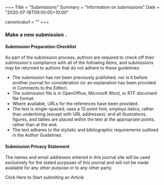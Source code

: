 +++
Title = "Submissions"
Summary = "Information on submissions"
Date = "2020-07-18T09:00:00+10:00"

canonicalurl = ""
+++

### Make a new submission .

#### Submission Preparation Checklist  
As part of the submission process, authors are required to check off their submission's compliance with all of the following items, and submissions may be returned to authors that do not adhere to these guidelines:

* The submission has not been previously published, nor is it before another journal for consideration (or an explanation has been provided in Comments to the Editor).
*	The submission file is in OpenOffice, Microsoft Word, or RTF document file format.
*	Where available, URLs for the references have been provided.
*	The text is single-spaced; uses a 12-point font; employs italics, rather than underlining (except with URL addresses); and all illustrations, figures, and tables are placed within the text at the appropriate points, rather than at the end.
*	The text adheres to the stylistic and bibliographic requirements outlined in the Author Guidelines.

#### Submission Privacy Statement  
The names and email addresses entered in this journal site will be used exclusively for the stated purposes of this journal and will not be made available for any other purpose or to any other party.

Click Here to Start submiting an Article
